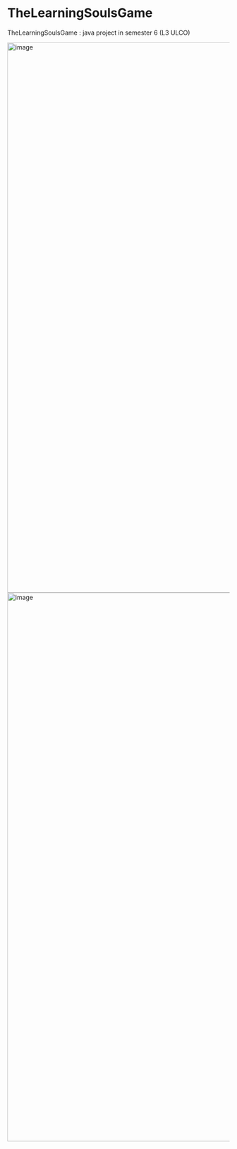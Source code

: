 # TheLearningSoulsGame
TheLearningSoulsGame : java project in semester 6 (L3 ULCO)

<img width="1244" alt="image" src="https://user-images.githubusercontent.com/25066854/156829697-f9b86e83-0259-4a94-9a96-39387851f44c.png">
<img width="1241" alt="image" src="https://user-images.githubusercontent.com/25066854/156829730-78a34953-d169-424c-a45e-2e9b1db48444.png">
